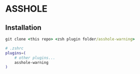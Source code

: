 # ASSHOLE

## Installation

```cmd
git clone <this repo> <zsh plugin folder/asshole-warning>
```

```bash
# .zshrc
plugins=( 
    # other plugins...
    asshole-warning
)
```
